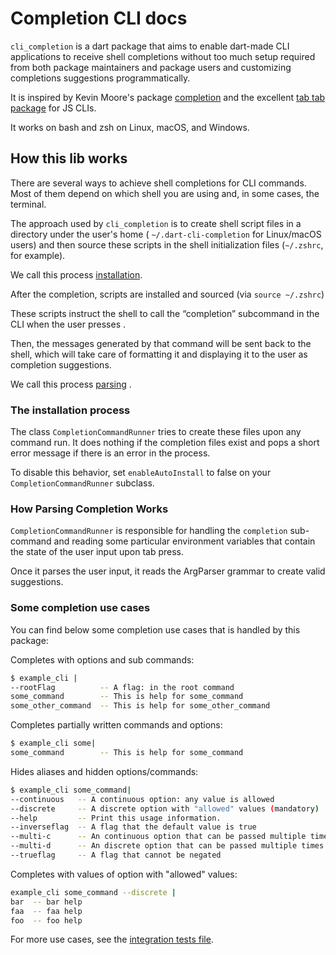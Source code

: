 # Completion CLI docs


`cli_completion` is a dart package that aims to enable dart-made CLI applications to receive shell completions without too much setup required from both package maintainers and package users and customizing completions suggestions programmatically.

It is inspired by Kevin Moore's package [completion](https://pub.dev/packages/completion) and the excellent [tab tab package](https://github.com/mklabs/tabtab) for JS CLIs.

It works on bash and zsh on Linux, macOS, and Windows.

## How this lib works

There are several ways to achieve shell completions for CLI commands. Most of them depend on which shell you are using and, in some cases, the terminal.

The approach used by `cli_completion` is to create shell script files in a directory under the user's home ( `~/.dart-cli-completion`  for Linux/macOS users) and then source these scripts in the shell initialization files (`~/.zshrc`, for example).

We call this process [installation](#the-installation-process).

After the completion, scripts are installed and sourced (via `source ~/.zshrc`)

These scripts instruct the shell to call the “completion” subcommand in the CLI when the user presses <TAB>.

Then, the messages generated by that command will be sent back to the shell, which will take care of formatting it and displaying it to the user as completion suggestions.

We call this process [parsing](#how-parsing-completion-works) .

### The installation process

The class `CompletionCommandRunner` tries to create these files upon any command run. It does nothing if the completion files exist and pops a short error message if there is an error in the process.

To disable this behavior, set `enableAutoInstall` to false on your `CompletionCommandRunner` subclass.

### How Parsing Completion Works

`CompletionCommandRunner` is responsible for handling the `completion` sub-command and reading some particular environment variables that contain the state of the user input upon tab press.

Once it parses the user input, it reads the ArgParser grammar to create valid suggestions.

### Some completion use cases

You can find below some completion use cases that is handled by this package:


Completes with options and sub commands:
```bash
$ example_cli |
--rootFlag          -- A flag: in the root command
some_command        -- This is help for some_command
some_other_command  -- This is help for some_other_command
```

Completes partially written commands and options:
```bash
$ example_cli some|
some_command        -- This is help for some_command
```

Hides aliases and hidden options/commands:
```bash
$ example_cli some_command|
--continuous   -- A continuous option: any value is allowed
--discrete     -- A discrete option with "allowed" values (mandatory)
--help         -- Print this usage information.
--inverseflag  -- A flag that the default value is true
--multi-c      -- An continuous option that can be passed multiple times
--multi-d      -- An discrete option that can be passed multiple times 
--trueflag     -- A flag that cannot be negated
```
 
Completes with values of option with "allowed" values:
```bash
example_cli some_command --discrete |
bar  -- bar help
faa  -- faa help
foo  -- foo help
```

For more use cases, see the [integration tests file](https://github.com/VeryGoodOpenSource/cli_completion/blob/main/example/test/integration/completion_integration_test.dart).
